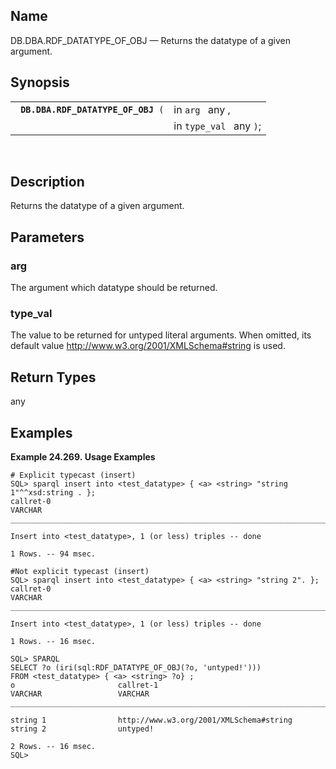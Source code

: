 <div id="fn_rdf_datatype_of_obj" class="refentry">

<div class="titlepage">

</div>

<div class="refnamediv">

## Name

DB.DBA.RDF_DATATYPE_OF_OBJ — Returns the datatype of a given argument.

</div>

<div class="refsynopsisdiv">

## Synopsis

<div id="fsyn_rdf_datatype_of_obj" class="funcsynopsis">

|                                         |                         |
|-----------------------------------------|-------------------------|
| ` `**`DB.DBA.RDF_DATATYPE_OF_OBJ`**` (` | in `arg ` any ,         |
|                                         | in `type_val ` any `)`; |

<div class="funcprototype-spacer">

 

</div>

</div>

</div>

<div id="desc_rdf_datatype_of_obj" class="refsect1">

## Description

Returns the datatype of a given argument.

</div>

<div id="params_rdf_datatype_of_obj" class="refsect1">

## Parameters

<div id="id101213" class="refsect2">

### arg

The argument which datatype should be returned.

</div>

<div id="id101216" class="refsect2">

### type_val

The value to be returned for untyped literal arguments. When omitted,
its default value http://www.w3.org/2001/XMLSchema#string is used.

</div>

</div>

<div id="ret_rdf_datatype_of_obj" class="refsect1">

## Return Types

any

</div>

<div id="examples_rdf_datatype_of_obj" class="refsect1">

## Examples

<div id="ex_rdf_datatype_of_obj" class="example">

**Example 24.269. Usage Examples**

<div class="example-contents">

``` programlisting
# Explicit typecast (insert)
SQL> sparql insert into <test_datatype> { <a> <string> "string 1"^^xsd:string . };
callret-0
VARCHAR
_______________________________________________________________________________

Insert into <test_datatype>, 1 (or less) triples -- done

1 Rows. -- 94 msec.

#Not explicit typecast (insert)
SQL> sparql insert into <test_datatype> { <a> <string> "string 2". };
callret-0
VARCHAR
_______________________________________________________________________________

Insert into <test_datatype>, 1 (or less) triples -- done

1 Rows. -- 16 msec.

SQL> SPARQL
SELECT ?o (iri(sql:RDF_DATATYPE_OF_OBJ(?o, 'untyped!')))
FROM <test_datatype> { <a> <string> ?o} ;
o                       callret-1
VARCHAR                 VARCHAR
_______________________________________________________________________________

string 1                http://www.w3.org/2001/XMLSchema#string
string 2                untyped!

2 Rows. -- 16 msec.
SQL>
```

</div>

</div>

  

</div>

</div>
